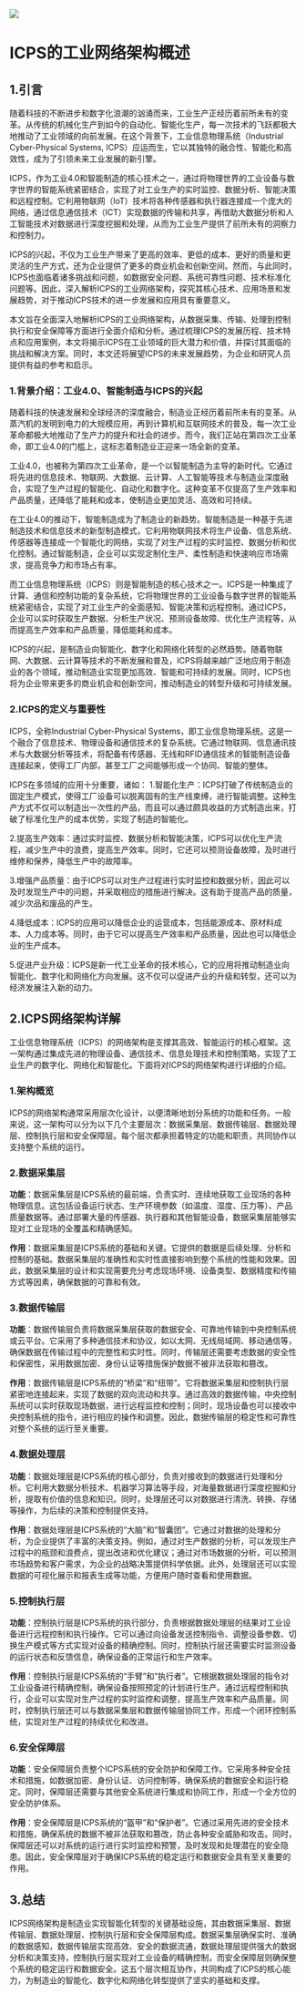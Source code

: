 <!--
title: 工业网络架构
subtitle: 工业网络
author: 柴浩轩
keyword: 工业网络架构
published: 2024-04-27
topicImg: assets/2/md2.jpg
-->

![](assets/2/md2.jpg)
# ICPS的工业网络架构概述


## 1.引言


随着科技的不断进步和数字化浪潮的汹涌而来，工业生产正经历着前所未有的变革。从传统的机械化生产到如今的自动化、智能化生产，每一次技术的飞跃都极大地推动了工业领域的向前发展。在这个背景下，工业信息物理系统（Industrial Cyber-Physical Systems, ICPS）应运而生，它以其独特的融合性、智能化和高效性，成为了引领未来工业发展的新引擎。

ICPS，作为工业4.0和智能制造的核心技术之一，通过将物理世界的工业设备与数字世界的智能系统紧密结合，实现了对工业生产的实时监控、数据分析、智能决策和远程控制。它利用物联网（IoT）技术将各种传感器和执行器连接成一个庞大的网络，通过信息通信技术（ICT）实现数据的传输和共享，再借助大数据分析和人工智能技术对数据进行深度挖掘和处理，从而为工业生产提供了前所未有的洞察力和控制力。

ICPS的兴起，不仅为工业生产带来了更高的效率、更低的成本、更好的质量和更灵活的生产方式，还为企业提供了更多的商业机会和创新空间。然而，与此同时，ICPS也面临着诸多挑战和问题，如数据安全问题、系统可靠性问题、技术标准化问题等。因此，深入解析ICPS的工业网络架构，探究其核心技术、应用场景和发展趋势，对于推动ICPS技术的进一步发展和应用具有重要意义。

本文旨在全面深入地解析ICPS的工业网络架构，从数据采集、传输、处理到控制执行和安全保障等方面进行全面介绍和分析。通过梳理ICPS的发展历程、技术特点和应用案例，本文将揭示ICPS在工业领域的巨大潜力和价值，并探讨其面临的挑战和解决方案。同时，本文还将展望ICPS的未来发展趋势，为企业和研究人员提供有益的参考和启示。

### 1.背景介绍：工业4.0、智能制造与ICPS的兴起


随着科技的快速发展和全球经济的深度融合，制造业正经历着前所未有的变革。从蒸汽机的发明到电力的大规模应用，再到计算机和互联网技术的普及，每一次工业革命都极大地推动了生产力的提升和社会的进步。而今，我们正站在第四次工业革命，即工业4.0的门槛上，这标志着制造业正迎来一场全新的变革。

工业4.0，也被称为第四次工业革命，是一个以智能制造为主导的新时代。它通过将先进的信息技术、物联网、大数据、云计算、人工智能等技术与制造业深度融合，实现了生产过程的智能化、自动化和数字化。这种变革不仅提高了生产效率和产品质量，还降低了能耗和成本，使制造业更加灵活、高效和可持续。

在工业4.0的推动下，智能制造成为了制造业的新趋势。智能制造是一种基于先进制造技术和信息技术的新型制造模式，它利用物联网技术将生产设备、信息系统、传感器等连接成一个智能化的网络，实现了对生产过程的实时监控、数据分析和优化控制。通过智能制造，企业可以实现定制化生产、柔性制造和快速响应市场需求，提高竞争力和市场占有率。

而工业信息物理系统（ICPS）则是智能制造的核心技术之一。ICPS是一种集成了计算、通信和控制功能的复杂系统，它将物理世界的工业设备与数字世界的智能系统紧密结合，实现了对工业生产的全面感知、智能决策和远程控制。通过ICPS，企业可以实时获取生产数据、分析生产状况、预测设备故障、优化生产流程等，从而提高生产效率和产品质量，降低能耗和成本。

ICPS的兴起，是制造业向智能化、数字化和网络化转型的必然趋势。随着物联网、大数据、云计算等技术的不断发展和普及，ICPS将越来越广泛地应用于制造业的各个领域，推动制造业实现更加高效、智能和可持续的发展。同时，ICPS也将为企业带来更多的商业机会和创新空间，推动制造业的转型升级和可持续发展。
### 2.ICPS的定义与重要性
ICPS，全称Industrial Cyber-Physical Systems，即工业信息物理系统。这是一个融合了信息技术、物理设备和通信技术的复杂系统。它通过物联网、信息通讯技术与大数据分析等技术，将配备有传感器、无线和RFID通信技术的智能制造设备连接起来，使得工厂内部，甚至工厂之间能够形成一个协同、智能的整体。

ICPS在多领域的应用十分重要，诸如：
1.智能化生产：ICPS打破了传统制造业的固定生产模式，使得工厂设备可以脱离固有的生产线束缚，进行智能调整。这种生产方式不仅可以制造出一次性的产品，而且可以通过颇具收益的方式制造出来，打破了标准化生产的成本优势，实现了制造的智能化。

2.提高生产效率：通过实时监控、数据分析和智能决策，ICPS可以优化生产流程，减少生产中的浪费，提高生产效率。同时，它还可以预测设备故障，及时进行维修和保养，降低生产中的故障率。

3.增强产品质量：由于ICPS可以对生产过程进行实时监控和数据分析，因此可以及时发现生产中的问题，并采取相应的措施进行解决。这有助于提高产品的质量，减少次品和废品的产生。

4.降低成本：ICPS的应用可以降低企业的运营成本，包括能源成本、原材料成本、人力成本等。同时，由于它可以提高生产效率和产品质量，因此也可以降低企业的生产成本。

5.促进产业升级：ICPS是新一代工业革命的技术核心，它的应用将推动制造业向智能化、数字化和网络化方向发展。这不仅可以促进产业的升级和转型，还可以为经济发展注入新的动力。

## 2.ICPS网络架构详解
工业信息物理系统（ICPS）的网络架构是支撑其高效、智能运行的核心框架。这一架构通过集成先进的物理设备、通信技术、信息处理技术和控制策略，实现了工业生产的数字化、网络化和智能化。下面将对ICPS的网络架构进行详细的介绍。

### 1.架构概览

ICPS的网络架构通常采用层次化设计，以便清晰地划分系统的功能和任务。一般来说，这一架构可以分为以下几个主要层次：数据采集层、数据传输层、数据处理层、控制执行层和安全保障层。每个层次都承担着特定的功能和职责，共同协作以支持整个系统的运行。

### 2.数据采集层

__功能__：数据采集层是ICPS系统的最前端，负责实时、连续地获取工业现场的各种物理信息。这包括设备运行状态、生产环境参数（如温度、湿度、压力等）、产品质量数据等。通过部署大量的传感器、执行器和其他智能设备，数据采集层能够实现对工业现场的全覆盖和精确感知。

__作用__：数据采集层是ICPS系统的基础和关键。它提供的数据是后续处理、分析和控制的基础。数据采集层的准确性和实时性直接影响到整个系统的性能和效果。因此，数据采集层的设计和实现需要充分考虑现场环境、设备类型、数据精度和传输方式等因素，确保数据的可靠和有效。

### 3.数据传输层

__功能__：数据传输层负责将数据采集层获取的数据安全、可靠地传输到中央控制系统或云平台。它采用了多种通信技术和协议，如以太网、无线局域网、移动通信等，确保数据在传输过程中的完整性和实时性。同时，传输层还需要考虑数据的安全性和保密性，采用数据加密、身份认证等措施保护数据不被非法获取和篡改。

__作用__：数据传输层是ICPS系统的“桥梁”和“纽带”。它将数据采集层和控制执行层紧密地连接起来，实现了数据的双向流动和共享。通过高效的数据传输，中央控制系统可以实时获取现场数据，进行远程监控和控制；同时，现场设备也可以接收中央控制系统的指令，进行相应的操作和调整。因此，数据传输层的稳定性和可靠性对整个系统的运行至关重要。

### 4.数据处理层

__功能__：数据处理层是ICPS系统的核心部分，负责对接收到的数据进行处理和分析。它利用大数据分析技术、机器学习算法等手段，对海量数据进行深度挖掘和分析，提取有价值的信息和知识。同时，处理层还可以对数据进行清洗、转换、存储等操作，为后续的决策和控制提供支持。

__作用__：数据处理层是ICPS系统的“大脑”和“智囊团”。它通过对数据的处理和分析，为企业提供了丰富的决策支持。例如，通过对生产数据的分析，可以发现生产过程中的瓶颈和浪费点，提出改进和优化建议；通过对市场数据的分析，可以预测市场趋势和客户需求，为企业的战略决策提供科学依据。此外，处理层还可以实现数据的可视化展示和报表生成等功能，方便用户随时查看和使用数据。

### 5.控制执行层

__功能__：控制执行层是ICPS系统的执行部分，负责根据数据处理层的结果对工业设备进行远程控制和执行操作。它可以通过向设备发送控制指令、调整设备参数、切换生产模式等方式实现对设备的精确控制。同时，控制执行层还需要实时监测设备的运行状态和反馈信息，确保设备的正常运行和生产效率。

__作用__：控制执行层是ICPS系统的“手臂”和“执行者”。它根据数据处理层的指令对工业设备进行精确控制，确保设备按照预定的计划进行生产。通过远程控制和执行，企业可以实现对生产过程的实时监控和调整，提高生产效率和产品质量。同时，控制执行层还可以与数据采集层和数据传输层协同工作，形成一个闭环控制系统，实现对生产过程的持续优化和改进。

### 6.安全保障层

__功能__：安全保障层负责整个ICPS系统的安全防护和保障工作。它采用多种安全技术和措施，如数据加密、身份认证、访问控制等，确保系统的数据安全和运行稳定。同时，保障层还需要与其他安全系统进行集成和协同工作，形成一个全方位的安全防护体系。

__作用__：安全保障层是ICPS系统的“盔甲”和“保护者”。它通过采用先进的安全技术和措施，确保系统的数据不被非法获取和篡改，防止各种安全威胁和攻击。同时，保障层还可以对系统的运行进行实时监控和预警，及时发现和处理潜在的安全隐患。因此，安全保障层对于确保ICPS系统的稳定运行和数据安全具有至关重要的作用。
## 3.总结
ICPS网络架构是制造业实现智能化转型的关键基础设施，其由数据采集层、数据传输层、数据处理层、控制执行层和安全保障层构成。数据采集层确保实时、准确的数据感知，数据传输层实现高效、安全的数据流通，数据处理层提供强大的数据分析和决策支持，控制执行层实现对工业设备的精确控制，而安全保障层则确保整个系统的稳定运行和数据安全。这五个层次相互协作，共同构成了ICPS的核心能力，为制造业的智能化、数字化和网络化转型提供了坚实的基础和支撑。

